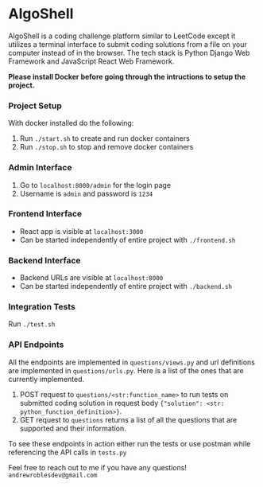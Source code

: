 # AlgoShell

AlgoShell is a coding challenge platform similar to LeetCode except it utilizes a terminal interface to submit coding solutions from a file on your computer instead of in the browser. The tech stack is Python Django Web Framework and JavaScript React Web Framework. 

**Please install Docker before going through the intructions to setup the project.**

### Project Setup
With docker installed do the following:
1. Run `./start.sh` to create and run docker containers
2. Run `./stop.sh` to stop and remove docker containers

### Admin Interface
1. Go to `localhost:8000/admin` for the login page
2. Username is `admin` and password is `1234`

### Frontend Interface
- React app is visible at `localhost:3000`
- Can be started independently of entire project with `./frontend.sh`

### Backend Interface
- Backend URLs are visible at `localhost:8000`
- Can be started independently of entire project with `./backend.sh`

### Integration Tests
Run `./test.sh`

### API Endpoints
All the endpoints are implemented in `questions/views.py` and url definitions are implemented in `questions/urls.py`. Here is a list of the ones that are currently implemented.

1. POST request to `questions/<str:function_name>` to run tests on submitted coding solution in request body `{"solution": <str: python_function_definition>}`.
2. GET request to `questions` returns a list of all the questions that are supported and their information.

To see these endpoints in action either run the tests or use postman while referencing the API calls in `tests.py`

Feel free to reach out to me if you have any questions! `andrewroblesdev@gmail.com`
